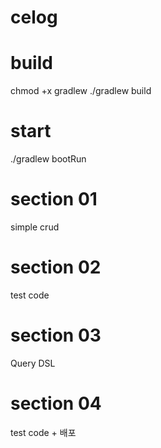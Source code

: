 # celog

# build

chmod +x gradlew
./gradlew build

# start
./gradlew bootRun

# section 01
simple crud

# section 02
test code

# section 03
Query DSL

# section 04
test code + 배포
